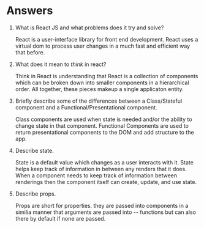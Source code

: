 # Answers

1.  What is React JS and what problems does it try and solve?

    React is a user-interface library for front end development. React uses a virtual dom to process user changes in a much fast and efficient way that before.

2.  What does it mean to _think_ in react?

    Think in React is understanding that React is a collection of components which can be broken down into smaller components in a hierarchical order. All together, these pieces makeup a single applicaton entity.

3.  Briefly describe some of the differences between a Class/Stateful component and a Functional/Presentational component.

    Class components are used when state is needed and/or the ability to change state in that component. Functional Components are used to return presentational components to the DOM and add structure to the app.

4.  Describe state.

    State is a default value which changes as a user interacts with it. State helps keep track of information in between any renders that it does. When a component needs to keep track of information between renderings then the component itself can create, update, and use state.

5.  Describe props.

    Props are short for properties. they are passed into components in a similia manner that arguments are passed into -- functions but can also there by default if none are passed.
